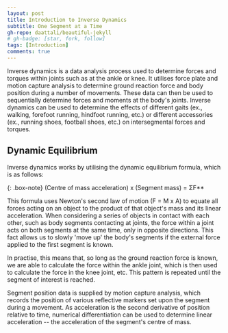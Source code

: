 ```yaml
---
layout: post
title: Introduction to Inverse Dynamics
subtitle: One Segment at a Time
gh-repo: daattali/beautiful-jekyll
# gh-badge: [star, fork, follow]
tags: [Introduction]
comments: true
---
```


Inverse dynamics is a data analysis process used to determine forces and torques within joints such as at the ankle or knee. It utilises force plate and motion capture analysis to determine ground reaction force and body position during a number of movements. These data can then be used to sequentially determine forces and moments at the body's joints. Inverse dynamics can be used to determine the effects of different gaits (ex., walking, forefoot running, hindfoot running, etc.) or different accessories (ex., running shoes, football shoes, etc.) on intersegmental forces and torques.

## Dynamic Equilibrium

Inverse dynamics works by utilising the dynamic equilibrium formula, which is as follows:

{: .box-note}
(Centre of mass acceleration) x (Segment mass) = ΣF**

This formula uses Newton's second law of motion (F = M x A) to equate all forces acting on an object to the product of that object's mass and its linear acceleration. When considering a series of objects in contact with each other, such as body segments contacting at joints, the force within a joint acts on both segments at the same time, only in opposite directions. This fact allows us to slowly 'move up' the body's segments if the external force applied to the first segment is known.

In practise, this means that, so long as the ground reaction force is known, we are able to calculate the force within the ankle joint, which is then used to calculate the force in the knee joint, etc. This pattern is repeated until the segment of interest is reached. 

Segment position data is supplied by motion capture analysis, which records the position of various reflective markers set upon the segment during a movement. As acceleration is the second derivative of position relative to time, numerical differentiation can be used to determine linear acceleration -- the acceleration of the segment's centre of mass. 
